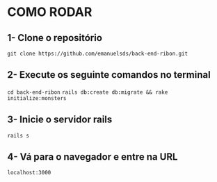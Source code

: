# COMO RODAR

## 1- Clone o repositório
``` git clone https://github.com/emanuelsds/back-end-ribon.git ```

## 2- Execute os seguinte comandos no terminal
``` cd back-end-ribon ```
``` rails db:create db:migrate && rake initialize:monsters ```

## 3- Inicie o servidor rails
``` rails s ```

## 4- Vá para o navegador e entre na URL
``` localhost:3000 ```
